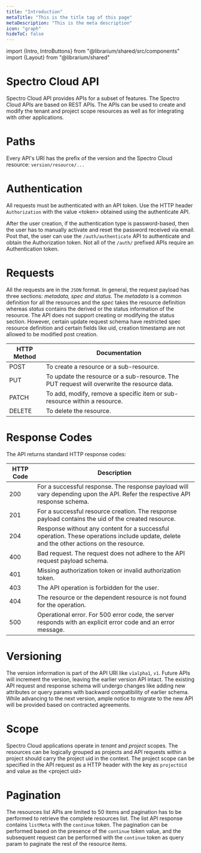 ```yaml
---
title: "Introduction"
metaTitle: "This is the title tag of this page"
metaDescription: "This is the meta description"
icon: "graph"
hideToC: false
---
```

import {Intro, IntroButtons} from "@librarium/shared/src/components"
import {Layout} from "@librarium/shared"

<Intro>

# Spectro Cloud API

</Intro>

Spectro Cloud API provides APIs for a subset of features. The Spectro Cloud APIs are based on REST APIs. The APIs can be used to create and modify the tenant and project scope resources as well as for integrating with other applications.

# Paths

Every API's URI has the prefix of the version and the Spectro Cloud resource: `version/resource/...`

# Authentication

All requests must be authenticated with an API token. Use the HTTP header `Authorization` with the value &lt;token&gt; obtained using the authenticate API.

After the user creation, if the authentication type is password-based, then the user has to manually activate and reset the password received via email. Post that, the user can use the `/auth/authenticate` API to authenticate and obtain the Authorization token. Not all of the `/auth/` prefixed APIs require an Authentication token.

# Requests

All the requests are in the `JSON` format. In general, the request payload has three sections: *metadata, spec and status*. The *metadata* is a common definition for all the resources and the *spec* takes the resource definition whereas *status* contains the derived or the status information of the resource. The API does not support creating or modifying the status section. However, certain update request schema have restricted spec resource definition and certain fields like uid, creation timestamp are not allowed to be modified post creation.

| HTTP Method | Documentation |
| --- | --- |
| POST | To create a resource or a sub-resource. |
| PUT | To update the resource or a sub-resource. The PUT request will overwrite the resource data. |
| PATCH | To add, modify, remove a specific item or sub-resource within a resource. |
| DELETE | To delete the resource. |

# Response Codes

The API returns standard HTTP response codes:

| HTTP Code | Description |
| --- | --- |
| 200 | For a successful response. The response payload will vary depending upon the API. Refer the respective API response schema. |
| 201 | For a successful resource creation. The response payload contains the uid of the created resource. |
| 204 | Response without any content for a successful operation. These operations include update, delete and the other actions on the resource. |
| 400 | Bad request. The request does not adhere to the API request payload schema. |
| 401 | Missing authorization token or invalid authorization token. |
| 403 | The API operation is forbidden for the user. |
| 404 | The resource or the dependent resource is not found for the operation. |
| 500 | Operational error. For 500 error code, the server responds with an explicit error code and an error message. |

# Versioning

The version information is part of the API URI like `v1alpha1`, `v1`. Future APIs will increment the version, leaving the earlier version API intact. The existing API request and response schema will undergo changes like adding new attributes or query params with backward compatibility of earlier schema. While advancing to the next version, ample notice to migrate to the new API will be provided based on contracted agreements.

# Scope

Spectro Cloud applications operate in *tenant* and *project* scopes. The resources can be logically grouped as projects and API requests within a project should carry the project uid in the context. The project scope  can be specified in the API request as a HTTP header with the key as `projectUid` and value as the &lt;project uid&gt;

# Pagination

The resources list APIs are limited to 50 items and pagination has to be performed to retrieve the complete resources list. The list API response contains `listMeta` with the `continue` token. The pagination can be performed based on the presence of the `continue` token value, and the subsequent request can be performed with the `continue` token as query param to paginate the rest of the resource items.
